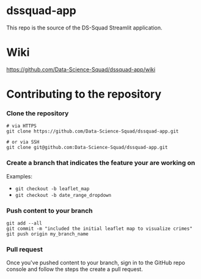 # dssquad-app

This repo is the source of the DS-Squad Streamlit application. 

# Wiki

https://github.com/Data-Science-Squad/dssquad-app/wiki

# Contributing to the repository

### Clone the repository

```
# via HTTPS
git clone https://github.com/Data-Science-Squad/dssquad-app.git

# or via SSH
git clone git@github.com:Data-Science-Squad/dssquad-app.git
```
### Create a branch that indicates the feature your are working on

Examples:

  - `git checkout -b leaflet_map`
  - `git checkout -b date_range_dropdown`

### Push content to your branch

```
git add --all
git commit -m "included the initial leaflet map to visualize crimes"
git push origin my_branch_name
```

### Pull request

Once you've pushed content to your branch, sign in to the GitHub repo console and follow the steps the create a pull request.
